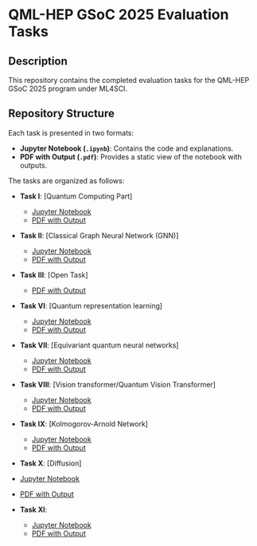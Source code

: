 # QML-HEP GSoC 2025 Evaluation Tasks

## Description

This repository contains the completed evaluation tasks for the QML-HEP GSoC 2025 program under ML4SCI. 

## Repository Structure

Each task is presented in two formats:
- **Jupyter Notebook (`.ipynb`)**: Contains the code and explanations.
- **PDF with Output (`.pdf`)**: Provides a static view of the notebook with outputs.

The tasks are organized as follows:

- **Task I**: [Quantum Computing Part]
  - [Jupyter Notebook](https://github.com/naqi7272/QML-HEP-GSoC-2025/blob/main/Task_I_Quantum_Computing_Part_.ipynb)
  - [PDF with Output](https://github.com/naqi7272/QML-HEP-GSoC-2025/blob/main/Task%20I_%20Quantum%20Computing%20Part%20with%20output.pdf)

- **Task II**: [Classical Graph Neural Network (GNN)]
  - [Jupyter Notebook](https://github.com/naqi7272/QML-HEP-GSoC-2025/blob/main/Task_II_Classical_Graph_Neural_Network_(GNN)_.ipynb)
  - [PDF with Output](https://github.com/naqi7272/QML-HEP-GSoC-2025/blob/main/Task%20II%20%20Classical%20Graph%20Neural%20Network%20(GNN)%20with%20output.pdf)

- **Task III**: [Open Task]
  - [PDF with Output](https://github.com/naqi7272/QML-HEP-GSoC-2025/blob/main/Task%20III%20Open%20Task.pdf)

- **Task VI**: [Quantum representation learning]
  - [Jupyter Notebook](https://github.com/naqi7272/QML-HEP-GSoC-2025/blob/main/Task_VI_Quantum_representation_learning.ipynb)
  - [PDF with Output](https://github.com/naqi7272/QML-HEP-GSoC-2025/blob/main/Task%20VI_%20Quantum%20representation%20learning%20with%20output.pdf)
  
- **Task VII**: [Equivariant quantum neural networks]
  - [Jupyter Notebook](https://github.com/naqi7272/QML-HEP-GSoC-2025/blob/main/Task_VII_Equivariant_quantum_neural_networks.ipynb)
  - [PDF with Output](https://github.com/naqi7272/QML-HEP-GSoC-2025/blob/main/Task%20VII_%20Equivariant%20quantum%20neural%20networks%20with%20output.pdf)

- **Task VIII**: [Vision transformer/Quantum Vision Transformer]
  - [Jupyter Notebook](https://github.com/naqi7272/QML-HEP-GSoC-2025/blob/main/Task_VIII_Vision_transformer_Quantum_Vision_Transformer.ipynb)
  - [PDF with Output](https://github.com/naqi7272/QML-HEP-GSoC-2025/blob/main/Task%20VIII%20with%20output.pdf)
 
- **Task IX**: [Kolmogorov-Arnold Network]
  - [Jupyter Notebook](https://github.com/naqi7272/QML-HEP-GSoC-2025/blob/main/Task_IX_Kolmogorov_Arnold_Network.ipynb)
  - [PDF with Output](https://github.com/naqi7272/QML-HEP-GSoC-2025/blob/main/Task%20IX_%20Kolmogorov-Arnold%20Network%20with%20output.pdf)

 - **Task X**: [Diffusion]
  - [Jupyter Notebook](https://github.com/naqi7272/QML-HEP-GSoC-2025/blob/main/Task_X_Diffusion.ipynb)
  - [PDF with Output](https://github.com/naqi7272/QML-HEP-GSoC-2025/blob/main/Task%20X_%20Diffusion%20with%20output.pdf)

- **Task XI**: 
  - [Jupyter Notebook](https://github.com/naqi7272/QML-HEP-GSoC-2025/blob/main/Task_XI.ipynb)
  - [PDF with Output](https://github.com/naqi7272/QML-HEP-GSoC-2025/blob/main/Task%20XI%20with%20output.pdf)


